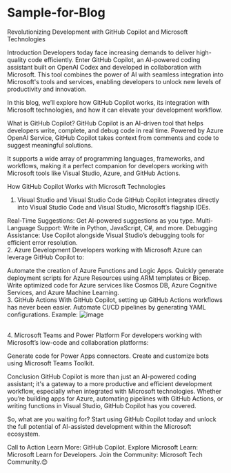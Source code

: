 # Sample-for-Blog
Revolutionizing Development with GitHub Copilot and Microsoft Technologies

Introduction
Developers today face increasing demands to deliver high-quality code efficiently. Enter GitHub Copilot, an AI-powered coding assistant built on OpenAI Codex and developed in collaboration with Microsoft. This tool combines the power of AI with seamless integration into Microsoft's tools and services, enabling developers to unlock new levels of productivity and innovation.

In this blog, we’ll explore how GitHub Copilot works, its integration with Microsoft technologies, and how it can elevate your development workflow.

What is GitHub Copilot?
GitHub Copilot is an AI-driven tool that helps developers write, complete, and debug code in real time. Powered by Azure OpenAI Service, GitHub Copilot takes context from comments and code to suggest meaningful solutions.

It supports a wide array of programming languages, frameworks, and workflows, making it a perfect companion for developers working with Microsoft tools like Visual Studio, Azure, and GitHub Actions.

How GitHub Copilot Works with Microsoft Technologies
<br>
1. Visual Studio and Visual Studio Code
GitHub Copilot integrates directly into Visual Studio Code and Visual Studio, Microsoft’s flagship IDEs.

Real-Time Suggestions: Get AI-powered suggestions as you type.
Multi-Language Support: Write in Python, JavaScript, C#, and more.
Debugging Assistance: Use Copilot alongside Visual Studio’s debugging tools for efficient error resolution.
<br>
2. Azure Development
Developers working with Microsoft Azure can leverage GitHub Copilot to:

Automate the creation of Azure Functions and Logic Apps.
Quickly generate deployment scripts for Azure Resources using ARM templates or Bicep.
Write optimized code for Azure services like Cosmos DB, Azure Cognitive Services, and Azure Machine Learning.
<br>
3. GitHub Actions
With GitHub Copilot, setting up GitHub Actions workflows has never been easier.
Automate CI/CD pipelines by generating YAML configurations.
Example:
![image](https://github.com/user-attachments/assets/8bf5208a-fddd-4952-8fcd-f2fdc987f0d7)

<br>
4. Microsoft Teams and Power Platform
For developers working with Microsoft’s low-code and collaboration platforms:

Generate code for Power Apps connectors.
Create and customize bots using Microsoft Teams Toolkit.

Conclusion
GitHub Copilot is more than just an AI-powered coding assistant; it's a gateway to a more productive and efficient development workflow, especially when integrated with Microsoft technologies. Whether you’re building apps for Azure, automating pipelines with GitHub Actions, or writing functions in Visual Studio, GitHub Copilot has you covered.

So, what are you waiting for? Start using GitHub Copilot today and unlock the full potential of AI-assisted development within the Microsoft ecosystem.

Call to Action
Learn More: GitHub Copilot.
Explore Microsoft Learn: Microsoft Learn for Developers.
Join the Community: Microsoft Tech Community.😊
